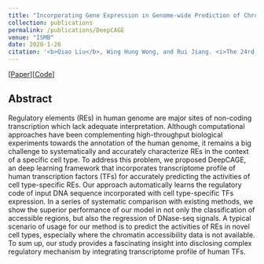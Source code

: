 ```yaml
---
title: "Incorporating Gene Expression in Genome-wide Prediction of Chromatin Accessibility via Deep Learning" 
collection: publications
permalink: /publications/DeepCAGE
venue: "ISMB"
date: 2020-1-26
citation: '<b>Qiao Liu</b>, Wing Hung Wong, and Rui Jiang. <i>The 24rd International Conference on Research in Computational Molecular Biology</i>. <b>ISMB 2020</b>.'
---
```

[[Paper](https://www.biorxiv.org/content/10.1101/610642v1)][[Code](https://github.com/kimmo1019/DeepCAGE)]

## Abstract
Regulatory elements (REs) in human genome are major sites of non-coding transcription which lack adequate interpretation. Although computational approaches have been complementing high-throughput biological experiments towards the annotation of the human genome, it remains a big challenge to systematically and accurately characterize REs in the context of a specific cell type. To address this problem, we proposed DeepCAGE, an deep learning framework that incorporates transcriptome profile of human transcription factors (TFs) for accurately predicting the activities of cell type-specific REs. Our approach automatically learns the regulatory code of input DNA sequence incorporated with cell type-specific TFs expression. In a series of systematic comparison with existing methods, we show the superior performance of our model in not only the classification of accessible regions, but also the regression of DNase-seq signals. A typical scenario of usage for our method is to predict the activities of REs in novel cell types, especially where the chromatin accessibility data is not available. To sum up, our study provides a fascinating insight into disclosing complex regulatory mechanism by integrating transcriptome profile of human TFs.
